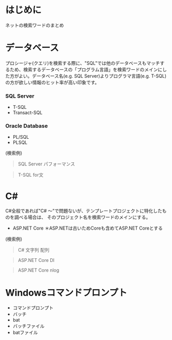 # はじめに
ネットの検索ワードのまとめ

# データベース
プロシージャ(クエリ)を検索する際に、"SQL"では他のデータベースもマッチするため、検索するデータベースの「プログラム言語」を検索ワードのメインにした方がよい。データベース名(e.g. SQL Server)よりプログラマ言語(e.g. T-SQL)の方が欲しい情報のヒット率が高い印象です。
### SQL Server
+ T-SQL
+ Transact-SQL
### Oracle Database
+ PL/SQL
+ PLSQL

(検索例)
> SQL Server パフォーマンス

> T-SQL for文

# C#
C#全般であれば"C# ～"で問題ないが、テンプレートプロジェクトに特化したものを調べる場合は、
そのプロジェクト名を検索ワードのメインにする。
+ ASP.NET Core ＊ASP.NETは古いためCoreも含めてASP.NET Coreとする

(検索例)
> C# 文字列 配列

> ASP.NET Core DI

> ASP.NET Core nlog

# Windowsコマンドプロンプト
+ コマンドプロンプト
+ バッチ
+ bat
+ バッチファイル
+ batファイル
